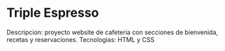 # Triple Espresso

Descripcion: proyecto website de cafeteria con secciones de bienvenida, recetas y reservaciones.
Tecnologias: HTML y CSS
